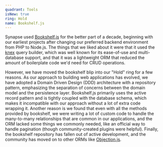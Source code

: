 ```yaml
---
quadrant: Tools
isNew: true
ring: Hold
name: Bookshelf.js
---
```


Synapse used [Bookshelf.js](https://bookshelfjs.org/) for the better part of a decade, beginning with our earliest projects after changing our preferred backend environment from PHP to Node.js. The things that we liked about it were that it used the [knex](https://knexjs.org/) query builder, which was well known for its ease-of-use and multi-database support, and that it was a lightweight ORM that reduced the amount of boilerplate code we'd need for CRUD operations. 

However, we have moved the bookshelf blip into our "Hold" ring for a few reasons. As our approach to building web applications has evolved, we have adopted a Domain Driven Design (DDD) architecture with a repository pattern, emphasizing the separation of concerns between the domain model and the persistence layer. Bookshelf.js primarily uses the active record pattern and is tightly coupled with the database schema, which makes it incompatible with our approach without a lot of extra code wrapping it. Another reason is we found that even with all the methods provided by bookshelf, we were writing a lot of custom code to handle the many-to-many relationships that are common in our applications, and the ORM lacked some things we commonly needed, like an official way to handle pagination (though community-created plugins were helpful). Finally, the bookshelf repository has fallen out of active development, and the community has moved on to other ORMs like [Objection.js](https://vincit.github.io/objection.js/). 